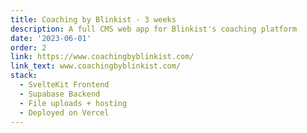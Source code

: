 ```yaml
---
title: Coaching by Blinkist - 3 weeks
description: A full CMS web app for Blinkist's coaching platform
date: '2023-06-01'
order: 2
link: https://www.coachingbyblinkist.com/
link_text: www.coachingbyblinkist.com/
stack:
  - SvelteKit Frontend
  - Supabase Backend
  - File uploads + hosting
  - Deployed on Vercel
---
```


